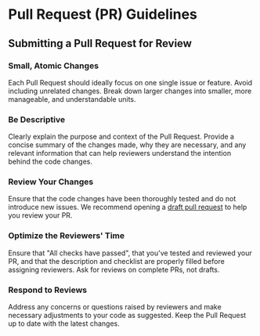 # Pull Request (PR) Guidelines

## Submitting a Pull Request for Review

### Small, Atomic Changes
Each Pull Request should ideally focus on one single issue or feature. Avoid including unrelated changes. Break down larger changes into smaller, more manageable, and understandable units.

### Be Descriptive
Clearly explain the purpose and context of the Pull Request. Provide a concise summary of the changes made, why they are necessary, and any relevant information that can help reviewers understand the intention behind the code changes.

### Review Your Changes
Ensure that the code changes have been thoroughly tested and do not introduce new issues.
We recommend opening a [draft pull request](https://help.github.com/en/github/collaborating-with-issues-and-pull-requests/about-pull-requests#draft-pull-requests) to help you review your PR.

### Optimize the Reviewers' Time
Ensure that "All checks have passed", that you've tested and reviewed your PR, and that the description and checklist are properly filled before assigning reviewers. Ask for reviews on complete PRs, not drafts.

### Respond to Reviews
Address any concerns or questions raised by reviewers and make necessary adjustments to your code as suggested. Keep the Pull Request up to date with the latest changes.
